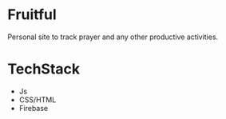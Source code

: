 # Fruitful
Personal site to track prayer and any other productive activities. 

# TechStack
- Js
- CSS/HTML
- Firebase
